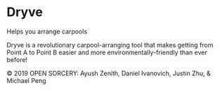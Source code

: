 # Dryve
Helps you arrange carpools

Dryve is a revolutionary carpool-arranging tool that makes getting from Point A to Point B easier and more environmentally-friendly than ever before!

© 2019 OPEN SORCERY: Ayush Zenith, Daniel Ivanovich, Justin Zhu, & Michael Peng
